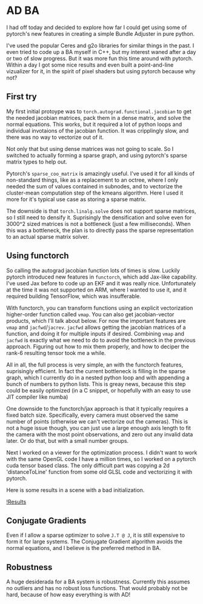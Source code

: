# AD BA

I had off today and decided to explore how far I could get using some of pytorch's new features in creating a simple Bundle Adjuster in pure python.

I've used the popular Ceres and g2o libraries for similar things in the past.
I even tried to code up a BA myself in C++, but my interest waned after a day or two of slow progress.
But it was more fun this time around with pytorch. Within a day I got some nice results and even built a point-and-line vizualizer for it, in the spirit of pixel shaders but using pytorch because why not?

## First try
My first initial protoype was to `torch.autograd.functional.jacobian` to get the needed jacobian matrices, pack them in a dense matrix, and solve the normal equations.
This works, but it required a lot of python loops and individual invotaions of the jacobian function. It was cripplingly slow, and there was no way to vectorize out of it.

Not only that but using dense matrices was not going to scale. So I switched to actually forming a sparse graph, and using pytorch's sparse matrix types to help out.

Pytorch's `sparse_coo_matrix` is amazingly useful. I've used it for all kinds of non-standard things, like as a replacement to an octree, where I only needed the sum of values contained in subnodes, and to vectorize the cluster-mean computation step of the kmeans algorithm. Here I used it more for it's typical use case as storing a sparse matrix.

The downside is that `torch.linalg.solve` does not support sparse matrices, so I still need to densify it. Suprisingly the densification and solve even for 3000^2 sized matrices is not a bottleneck (just a few milliseconds).
When this was a bottleneck, the plan is to directly pass the sparse representation to an actual sparse matrix solver.

## Using functorch
So calling the autograd jacobian function lots of times is slow. Luckily pytorch introduced new features in `functorch`, which add Jax-like capability. I've used Jax before to code up an EKF and it was really nice. Unfortunately at the time it was not supported on ARM, where I wanted to use it, and it required building TensorFlow, which was insufferable.

With functorch, you can transform functions using an explicit vectorization higher-order function called `vmap`. You can also get jacobian-vector products, which I'll talk about below. For now the important features are `vmap` and `jacfwd`/`jacrev`. `jacfwd` allows getting the jacobian matrices of a function, and doing it for multiple inputs if desired. Combining `vmap` and `jacfwd` is exactly what we need to do to avoid the bottleneck in the previous approach. Figuring out how to mix them properly, and how to deciper the rank-6 resulting tensor took me a while.

All in all, the full process is very simple, an with the functorch features, suprisingly efficient.
In fact the current bottleneck is filling in the sparse graph, which I currently do in a nested python loop and with appending a bunch of numbers to python lists.
This is greay news, because this step could be easily optimized (in a C snippet, or hopefully with an easy to use JIT compiler like numba)

One downside to the functorch/jax approach is that it typically requires a fixed batch size. Specifically, every camera must observed the same number of points (otherwise we can't vectorize out the cameras). This is not a huge issue though, you can just use a large enough axis length to fit the camera with the most point observations, and zero out any invalid data later. Or do that, but with a small number groups.

Next I worked on a viewer for the optimization process. I didn't want to work with the same OpenGL code I have a million times, so I worked on a pytorch cuda tensor based class. The only difficult part was copying a 2d 'distanceToLine' function from some old GLSL code and vectorizing it with pytorch.

Here is some results in a scene with a bad initialization.

[!Results](/res/adba/steps.gif)


## Conjugate Gradients

Even if I allow a sparse optimizer to solve `J.T @ J`, it is still expensive to form it for large systems. The Conjugate Gradient algorithm avoids the normal equations, and I believe is the preferred method in BA.

## Robustness
A huge desiderada for a BA system is robustness. Currently this assumes no outliers and has no robust loss functions. That would probably not be hard, because of how easy everything is with AD!
